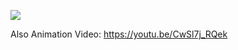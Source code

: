 ![](https://github.com/https://github.com/furkanayaz/Custom-Progress-Bar-with-Jetpack-Compose/blob/main/CustomProgressBar.gif)

Also Animation Video: https://youtu.be/CwSl7j_RQek
